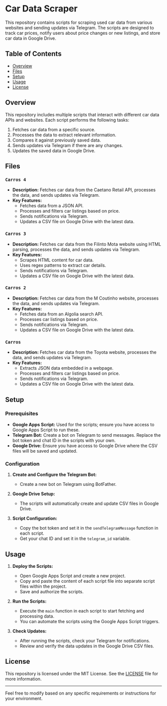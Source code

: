 # Car Data Scraper

This repository contains scripts for scraping used car data from various websites and sending updates via Telegram. The scripts are designed to track car prices, notify users about price changes or new listings, and store car data in Google Drive.

## Table of Contents

- [Overview](#overview)
- [Files](#files)
- [Setup](#setup)
- [Usage](#usage)
- [License](#license)

## Overview

This repository includes multiple scripts that interact with different car data APIs and websites. Each script performs the following tasks:
1. Fetches car data from a specific source.
2. Processes the data to extract relevant information.
3. Compares it against previously saved data.
4. Sends updates via Telegram if there are any changes.
5. Updates the saved data in Google Drive.

## Files

### `Carros 4`

- **Description:** Fetches car data from the Caetano Retail API, processes the data, and sends updates via Telegram.
- **Key Features:**
  - Fetches data from a JSON API.
  - Processes and filters car listings based on price.
  - Sends notifications via Telegram.
  - Updates a CSV file on Google Drive with the latest data.
  
### `Carros 3`

- **Description:** Fetches car data from the Filinto Mota website using HTML parsing, processes the data, and sends updates via Telegram.
- **Key Features:**
  - Scrapes HTML content for car data.
  - Uses regex patterns to extract car details.
  - Sends notifications via Telegram.
  - Updates a CSV file on Google Drive with the latest data.

### `Carros 2`

- **Description:** Fetches car data from the M Coutinho website, processes the data, and sends updates via Telegram.
- **Key Features:**
  - Fetches data from an Algolia search API.
  - Processes car listings based on price.
  - Sends notifications via Telegram.
  - Updates a CSV file on Google Drive with the latest data.

### `Carros`

- **Description:** Fetches car data from the Toyota website, processes the data, and sends updates via Telegram.
- **Key Features:**
  - Extracts JSON data embedded in a webpage.
  - Processes and filters car listings based on price.
  - Sends notifications via Telegram.
  - Updates a CSV file on Google Drive with the latest data.

## Setup

### Prerequisites

- **Google Apps Script:** Used for the scripts; ensure you have access to Google Apps Script to run these.
- **Telegram Bot:** Create a bot on Telegram to send messages. Replace the bot token and chat ID in the scripts with your own.
- **Google Drive:** Ensure you have access to Google Drive where the CSV files will be saved and updated.

### Configuration

1. **Create and Configure the Telegram Bot:**
   - Create a new bot on Telegram using BotFather.

2. **Google Drive Setup:**
   - The scripts will automatically create and update CSV files in Google Drive.

3. **Script Configuration:**
   - Copy the bot token and set it in the `sendTelegramMessage` function in each script.
   - Get your chat ID and set it in the `telegram_id` variable.

## Usage

1. **Deploy the Scripts:**
   - Open Google Apps Script and create a new project.
   - Copy and paste the content of each script file into separate script files within the project.
   - Save and authorize the scripts.

2. **Run the Scripts:**
   - Execute the `main` function in each script to start fetching and processing data.
   - You can automate the scripts using the Google Apps Script triggers.

3. **Check Updates:**
   - After running the scripts, check your Telegram for notifications.
   - Review and verify the data updates in the Google Drive CSV files.

## License

This repository is licensed under the MIT License. See the [LICENSE](LICENSE) file for more information.

---

Feel free to modify based on any specific requirements or instructions for your environment.
